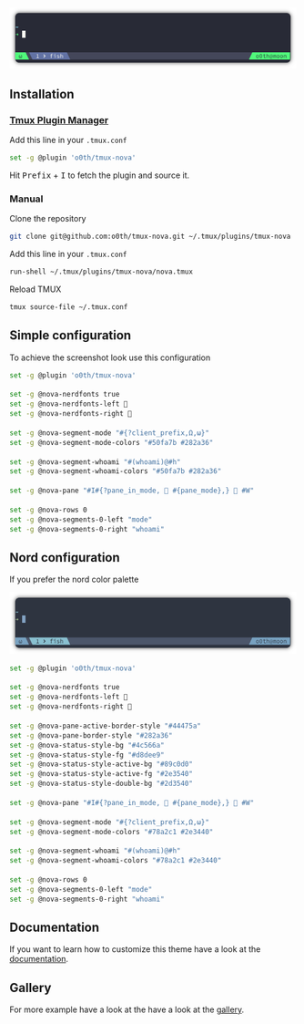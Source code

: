 <p align="center">
  <a><img src="assets/tmux-nova.png" alt="screenshot"></a>
</p>

## Installation

### [Tmux Plugin Manager](https://github.com/tmux-plugins/tpm)

Add this line in your `.tmux.conf`

```bash
set -g @plugin 'o0th/tmux-nova'
```

Hit <kbd>Prefix</kbd> + <kbd>I</kbd> to fetch the plugin and source it.

### Manual

Clone the repository

```bash
git clone git@github.com:o0th/tmux-nova.git ~/.tmux/plugins/tmux-nova
```

Add this line in your `.tmux.conf`

```bash
run-shell ~/.tmux/plugins/tmux-nova/nova.tmux
```

Reload TMUX

```bash
tmux source-file ~/.tmux.conf
```

## Simple configuration

To achieve the screenshot look use this configuration

```bash
set -g @plugin 'o0th/tmux-nova'

set -g @nova-nerdfonts true
set -g @nova-nerdfonts-left 
set -g @nova-nerdfonts-right 

set -g @nova-segment-mode "#{?client_prefix,Ω,ω}"
set -g @nova-segment-mode-colors "#50fa7b #282a36"

set -g @nova-segment-whoami "#(whoami)@#h"
set -g @nova-segment-whoami-colors "#50fa7b #282a36"

set -g @nova-pane "#I#{?pane_in_mode,  #{pane_mode},}  #W"

set -g @nova-rows 0
set -g @nova-segments-0-left "mode"
set -g @nova-segments-0-right "whoami"
```

## Nord configuration

If you prefer the nord color palette

<p align="center">
  <a><img src="assets/tmux-nova-nord.png" alt="screenshot"></a>
</p>

```bash
set -g @plugin 'o0th/tmux-nova'

set -g @nova-nerdfonts true
set -g @nova-nerdfonts-left 
set -g @nova-nerdfonts-right 

set -g @nova-pane-active-border-style "#44475a"
set -g @nova-pane-border-style "#282a36"
set -g @nova-status-style-bg "#4c566a"
set -g @nova-status-style-fg "#d8dee9"
set -g @nova-status-style-active-bg "#89c0d0"
set -g @nova-status-style-active-fg "#2e3540"
set -g @nova-status-style-double-bg "#2d3540"

set -g @nova-pane "#I#{?pane_in_mode,  #{pane_mode},}  #W"

set -g @nova-segment-mode "#{?client_prefix,Ω,ω}"
set -g @nova-segment-mode-colors "#78a2c1 #2e3440"

set -g @nova-segment-whoami "#(whoami)@#h"
set -g @nova-segment-whoami-colors "#78a2c1 #2e3440"

set -g @nova-rows 0
set -g @nova-segments-0-left "mode"
set -g @nova-segments-0-right "whoami"
```

## Documentation

If you want to learn how to customize this theme have a look at the [documentation](documentation.md).


## Gallery

For more example have a look at the have a look at the [gallery](gallery.md).

